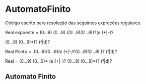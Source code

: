 # AutomatoFinito

Código escrito para resolução das seguintes expreções regulares.

Real expoente = (0...9) (0...9)*.((0...9)(0...9)*)?(e (+|-)?

(0...9) (0...9)*)? (f|d)?

Real Ponto = .(0...9)(0...9)*(e (+|-)?(0...9)(0...9)* )? (f|d)?

Real = (0...9) (0...9)* (e (+|-)? (0...9) (0...9)*)? (f|d)?

## Automato Finito

